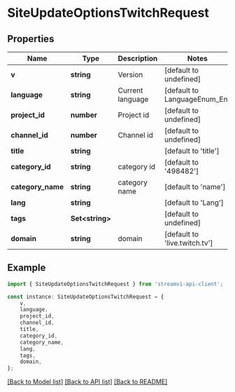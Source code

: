 # SiteUpdateOptionsTwitchRequest


## Properties

Name | Type | Description | Notes
------------ | ------------- | ------------- | -------------
**v** | **string** | Version | [default to undefined]
**language** | **string** | Current language | [default to LanguageEnum_En]
**project_id** | **number** | Project id | [default to undefined]
**channel_id** | **number** | Channel id | [default to undefined]
**title** | **string** |  | [default to 'title']
**category_id** | **string** | category id | [default to '498482']
**category_name** | **string** | category name | [default to 'name']
**lang** | **string** |  | [default to 'Lang']
**tags** | **Set&lt;string&gt;** |  | [default to undefined]
**domain** | **string** | domain | [default to 'live.twitch.tv']

## Example

```typescript
import { SiteUpdateOptionsTwitchRequest } from 'streamvi-api-client';

const instance: SiteUpdateOptionsTwitchRequest = {
    v,
    language,
    project_id,
    channel_id,
    title,
    category_id,
    category_name,
    lang,
    tags,
    domain,
};
```

[[Back to Model list]](../README.md#documentation-for-models) [[Back to API list]](../README.md#documentation-for-api-endpoints) [[Back to README]](../README.md)

